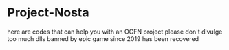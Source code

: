 # Project-Nosta
here are codes that can help you with an OGFN project
please don't divulge too much
dlls banned by epic game since 2019 has been recovered 
